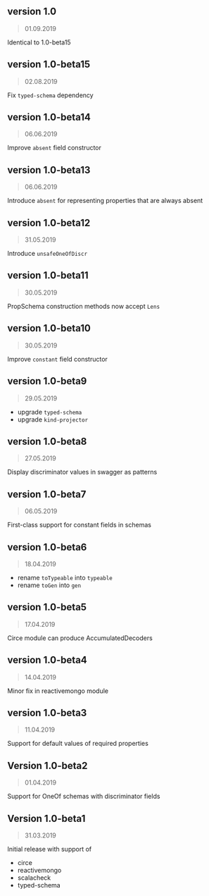 ## version 1.0

> 01.09.2019

Identical to 1.0-beta15


## version 1.0-beta15

> 02.08.2019

Fix `typed-schema` dependency

## version 1.0-beta14

> 06.06.2019

Improve `absent` field constructor

## version 1.0-beta13

> 06.06.2019

Introduce `absent` for representing properties that are always absent

## version 1.0-beta12

> 31.05.2019

Introduce `unsafeOneOfDiscr`

## version 1.0-beta11

> 30.05.2019

PropSchema construction methods now accept `Lens`

## version 1.0-beta10

> 30.05.2019

Improve `constant` field constructor

## version 1.0-beta9

> 29.05.2019

- upgrade `typed-schema`
- upgrade `kind-projector`

## version 1.0-beta8

> 27.05.2019

Display discriminator values in swagger as patterns

## version 1.0-beta7

> 06.05.2019

First-class support for constant fields in schemas

## version 1.0-beta6

> 18.04.2019

- rename `toTypeable` into `typeable`
- rename `toGen` into `gen` 

## version 1.0-beta5

> 17.04.2019

Circe module can produce AccumulatedDecoders

## version 1.0-beta4

> 14.04.2019

Minor fix in reactivemongo module

## version 1.0-beta3

> 11.04.2019

Support for default values of required properties

## Version 1.0-beta2

> 01.04.2019

Support for OneOf schemas with discriminator fields

## Version 1.0-beta1

> 31.03.2019

Initial release with support of
- circe
- reactivemongo
- scalacheck
- typed-schema